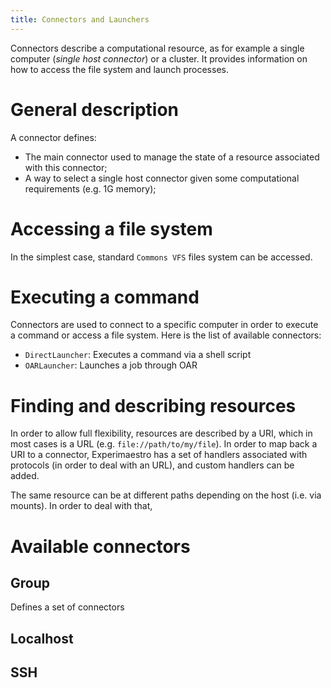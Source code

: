 ```yaml
---
title: Connectors and Launchers
---
```


Connectors describe a computational resource, as for example a single computer (*single host connector*) or a cluster. It provides
information on how to access the file system and launch processes.

# General description

A connector defines:

* The main connector used to manage the state of a resource associated with this connector;
* A way to select a single host connector given some computational requirements (e.g. 1G memory);

# Accessing a file system

In the simplest case, standard `Commons VFS` files system can be accessed.

# Executing a command

Connectors are used to connect to a specific computer in order to execute a command or access a file system.
Here is the list of available connectors:

* `DirectLauncher`: Executes a command via a shell script
* `OARLauncher`: Launches a job through OAR

# Finding and describing resources

In order to allow full flexibility, resources are described by a URI, which in most cases is a URL (e.g. `file://path/to/my/file`). In order to map back a URI to a connector, Experimaestro has a set of handlers associated with protocols (in order to deal with an URL), and custom handlers can be added.

The same resource can be at different paths depending on the host (i.e. via mounts). In order to deal with that,

# Available connectors

## Group

Defines a set of connectors

## Localhost

## SSH
